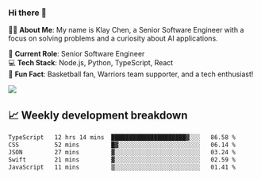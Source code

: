 ### Hi there 👋

👨‍💻 **About Me**: My name is Klay Chen, a Senior Software Engineer with a focus on solving problems and a curiosity about AI applications.

💼 **Current Role**: Senior Software Engineer  
💻 **Tech Stack**: Node.js, Python, TypeScript, React  
🏀 **Fun Fact**: Basketball fan, Warriors team supporter, and a tech enthusiast!

<img align="center" src="https://github-readme-stats.vercel.app/api?username=nameczz&show_icons=true&hide_title=true&theme=dracula" />

## 📈 Weekly development breakdown

<!--START_SECTION:waka-->

```txt
TypeScript   12 hrs 14 mins  █████████████████████▓░░░   86.58 %
CSS          52 mins         █▓░░░░░░░░░░░░░░░░░░░░░░░   06.14 %
JSON         27 mins         ▓░░░░░░░░░░░░░░░░░░░░░░░░   03.24 %
Swift        21 mins         ▓░░░░░░░░░░░░░░░░░░░░░░░░   02.59 %
JavaScript   11 mins         ▒░░░░░░░░░░░░░░░░░░░░░░░░   01.41 %
```

<!--END_SECTION:waka-->
